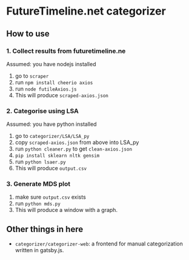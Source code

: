 # FutureTimeline.net categorizer

## How to use
### 1. Collect results from futuretimeline.ne
Assumed: you have nodejs installed
1. go to `scraper`
2. run `npm install cheerio axios`
3. run `node futileAxios.js`
4. This will produce `scraped-axios.json`

### 2. Categorise using LSA
Assumed: you have python installed
1. go to `categorizer/LSA/LSA_py`
2. copy `scraped-axios.json` from above into LSA_py
3. run `python cleaner.py` to get `clean-axios.json`
4. `pip install sklearn nltk gensim`
5. run `python lsaer.py`
6. This will produce `output.csv`

### 3. Generate MDS plot
1. make sure `output.csv` exists
2. run `python mds.py`
3. This will produce a window with a graph.

## Other things in here
- `categorizer/categorizer-web`: a frontend for manual categorization written in gatsby.js.